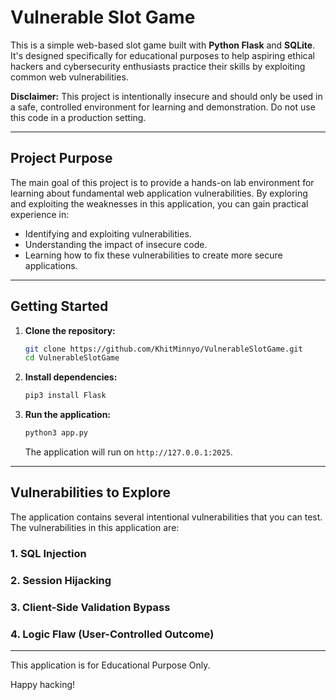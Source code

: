 # Vulnerable Slot Game

This is a simple web-based slot game built with **Python Flask** and **SQLite**. It's designed specifically for educational purposes to help aspiring ethical hackers and cybersecurity enthusiasts practice their skills by exploiting common web vulnerabilities.

**Disclaimer:** This project is intentionally insecure and should only be used in a safe, controlled environment for learning and demonstration. Do not use this code in a production setting.

---

## Project Purpose

The main goal of this project is to provide a hands-on lab environment for learning about fundamental web application vulnerabilities. By exploring and exploiting the weaknesses in this application, you can gain practical experience in:

* Identifying and exploiting vulnerabilities.
* Understanding the impact of insecure code.
* Learning how to fix these vulnerabilities to create more secure applications.

---

## Getting Started

1.  **Clone the repository:**
    ```bash
    git clone https://github.com/KhitMinnyo/VulnerableSlotGame.git
    cd VulnerableSlotGame
    ```

2.  **Install dependencies:**
    ```bash
    pip3 install Flask
    ```

3.  **Run the application:**
    ```bash
    python3 app.py
    ```
    The application will run on `http://127.0.0.1:2025`.

---

## Vulnerabilities to Explore

The application contains several intentional vulnerabilities that you can test. The vulnerabilities in this application are:

### 1. SQL Injection
### 2. Session Hijacking
### 3. Client-Side Validation Bypass
### 4. Logic Flaw (User-Controlled Outcome)

---
This application is for Educational Purpose Only. 

Happy hacking!
